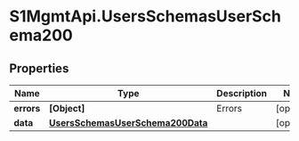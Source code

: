# S1MgmtApi.UsersSchemasUserSchema200

## Properties
Name | Type | Description | Notes
------------ | ------------- | ------------- | -------------
**errors** | **[Object]** | Errors | [optional] 
**data** | [**UsersSchemasUserSchema200Data**](UsersSchemasUserSchema200Data.md) |  | [optional] 


